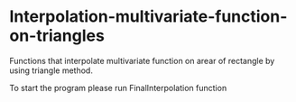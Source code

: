 # Interpolation-multivariate-function-on-triangles

Functions that interpolate multivariate function on arear of rectangle
by using triangle method.

To start the program please run FinalInterpolation function
